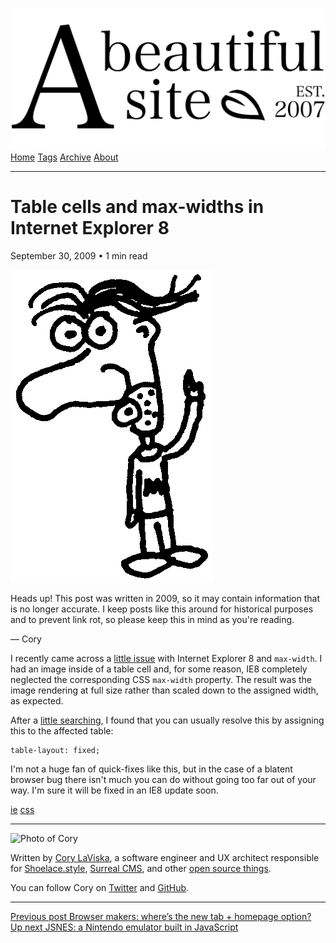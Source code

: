 <a href="../../index.html" class="header-link"><img src="../../images/logos/wordmark.svg" alt="A Beautiful Site" class="wordmark" /></a> <a href="../../index.html" class="nav-item">Home</a> <a href="../../tags/index.html" class="nav-item">Tags</a> <a href="../index.html" class="nav-item">Archive</a> <a href="../../about/index.html" class="nav-item">About</a>

------------------------------------------------------------------------

Table cells and max-widths in Internet Explorer 8
=================================================

September 30, 2009 • 1 min read

![A drawing of a cartoon man pointing upwards](../../images/artwork/pointer.gif)

Heads up! This post was written in 2009, so it may contain information that is no longer accurate. I keep posts like this around for historical purposes and to prevent link rot, so please keep this in mind as you're reading.

— Cory

I recently came across a [little issue](https://connect.microsoft.com/IE/feedback/ViewFeedback.aspx?FeedbackID=425785) with Internet Explorer 8 and `max-width`. I had an image inside of a table cell and, for some reason, IE8 completely neglected the corresponding CSS `max-width` property. The result was the image rendering at full size rather than scaled down to the assigned width, as expected.

After a [little searching](http://bytes.com/topic/html-css/answers/870359-ie8-display-table-cell-max-width-bug), I found that you can usually resolve this by assigning this to the affected table:

    table-layout: fixed;

I'm not a huge fan of quick-fixes like this, but in the case of a blatent browser bug there isn't much you can do without going too far out of your way. I'm sure it will be fixed in an IE8 update soon.

<a href="../../tags/ie/index.html" class="post-tag">ie</a> <a href="../../tags/css/index.html" class="post-tag">css</a>

------------------------------------------------------------------------

<img src="http://0.gravatar.com/avatar/bf1b3b95fd5b096a3592247c29667b33?s=512" alt="Photo of Cory" class="avatar avatar-small" />

Written by [Cory LaViska](../../index-4.html), a software engineer and UX architect responsible for [Shoelace.style](https://shoelace.style/), [Surreal CMS](https://www.surrealcms.com/), and other [open source things](https://github.com/claviska).

You can follow Cory on [Twitter](https://twitter.com/claviska) and [GitHub](https://github.com/claviska).

------------------------------------------------------------------------

<a href="../browser-makers-wheres-the-new-tab-homepage-option/index.html" class="post-nav-previous"><span class="small">Previous post</span> Browser makers: where’s the new tab + homepage option?</a> <a href="../jsnes-a-nintendo-emulator-built-in-javascript/index.html" class="post-nav-next"><span class="small">Up next</span> JSNES: a Nintendo emulator built in JavaScript</a>
